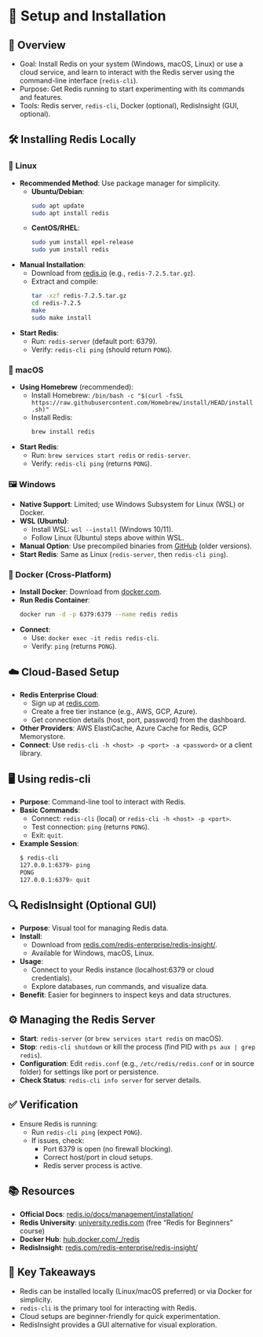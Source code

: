 # 🚀 Setup and Installation

## 🌟 Overview
- Goal: Install Redis on your system (Windows, macOS, Linux) or use a cloud service, and learn to interact with the Redis server using the command-line interface (`redis-cli`).
- Purpose: Get Redis running to start experimenting with its commands and features.
- Tools: Redis server, `redis-cli`, Docker (optional), RedisInsight (GUI, optional).

## 🛠️ Installing Redis Locally

### 🐧 Linux
- **Recommended Method**: Use package manager for simplicity.
  - **Ubuntu/Debian**:
    ```bash
    sudo apt update
    sudo apt install redis
    ```
  - **CentOS/RHEL**:
    ```bash
    sudo yum install epel-release
    sudo yum install redis
    ```
- **Manual Installation**:
  - Download from [redis.io](https://redis.io/download) (e.g., `redis-7.2.5.tar.gz`).
  - Extract and compile:
    ```bash
    tar -xzf redis-7.2.5.tar.gz
    cd redis-7.2.5
    make
    sudo make install
    ```
- **Start Redis**:
  - Run: `redis-server` (default port: 6379).
  - Verify: `redis-cli ping` (should return `PONG`).

### 🍎 macOS
- **Using Homebrew** (recommended):
  - Install Homebrew: `/bin/bash -c "$(curl -fsSL https://raw.githubusercontent.com/Homebrew/install/HEAD/install.sh)"`
  - Install Redis:
    ```bash
    brew install redis
    ```
- **Start Redis**:
  - Run: `brew services start redis` or `redis-server`.
  - Verify: `redis-cli ping` (returns `PONG`).

### 🖼️ Windows
- **Native Support**: Limited; use Windows Subsystem for Linux (WSL) or Docker.
- **WSL (Ubuntu)**:
  - Install WSL: `wsl --install` (Windows 10/11).
  - Follow Linux (Ubuntu) steps above within WSL.
- **Manual Option**: Use precompiled binaries from [GitHub](https://github.com/microsoftarchive/redis) (older versions).
- **Start Redis**: Same as Linux (`redis-server`, then `redis-cli ping`).

### 🐳 Docker (Cross-Platform)
- **Install Docker**: Download from [docker.com](https://www.docker.com).
- **Run Redis Container**:
  ```bash
  docker run -d -p 6379:6379 --name redis redis
  ```
- **Connect**:
  - Use: `docker exec -it redis redis-cli`.
  - Verify: `ping` (returns `PONG`).

## ☁️ Cloud-Based Setup
- **Redis Enterprise Cloud**:
  - Sign up at [redis.com](https://redis.com/redis-enterprise-cloud/overview/).
  - Create a free tier instance (e.g., AWS, GCP, Azure).
  - Get connection details (host, port, password) from the dashboard.
- **Other Providers**: AWS ElastiCache, Azure Cache for Redis, GCP Memorystore.
- **Connect**: Use `redis-cli -h <host> -p <port> -a <password>` or a client library.

## 🖥️ Using redis-cli
- **Purpose**: Command-line tool to interact with Redis.
- **Basic Commands**:
  - Connect: `redis-cli` (local) or `redis-cli -h <host> -p <port>`.
  - Test connection: `ping` (returns `PONG`).
  - Exit: `quit`.
- **Example Session**:
  ```bash
  $ redis-cli
  127.0.0.1:6379> ping
  PONG
  127.0.0.1:6379> quit
  ```

## 🔍 RedisInsight (Optional GUI)
- **Purpose**: Visual tool for managing Redis data.
- **Install**:
  - Download from [redis.com/redis-enterprise/redis-insight/](https://redis.com/redis-enterprise/redis-insight/).
  - Available for Windows, macOS, Linux.
- **Usage**:
  - Connect to your Redis instance (localhost:6379 or cloud credentials).
  - Explore databases, run commands, and visualize data.
- **Benefit**: Easier for beginners to inspect keys and data structures.

## ⚙️ Managing the Redis Server
- **Start**: `redis-server` (or `brew services start redis` on macOS).
- **Stop**: `redis-cli shutdown` or kill the process (find PID with `ps aux | grep redis`).
- **Configuration**: Edit `redis.conf` (e.g., `/etc/redis/redis.conf` or in source folder) for settings like port or persistence.
- **Check Status**: `redis-cli info server` for server details.

## ✅ Verification
- Ensure Redis is running:
  - Run `redis-cli ping` (expect `PONG`).
  - If issues, check:
    - Port 6379 is open (no firewall blocking).
    - Correct host/port in cloud setups.
    - Redis server process is active.

## 📚 Resources
- **Official Docs**: [redis.io/docs/management/installation/](https://redis.io/docs/management/installation/)
- **Redis University**: [university.redis.com](https://university.redis.com) (free “Redis for Beginners” course)
- **Docker Hub**: [hub.docker.com/_/redis](https://hub.docker.com/_/redis)
- **RedisInsight**: [redis.com/redis-enterprise/redis-insight/](https://redis.com/redis-enterprise/redis-insight/)

## 🔑 Key Takeaways
- Redis can be installed locally (Linux/macOS preferred) or via Docker for simplicity.
- `redis-cli` is the primary tool for interacting with Redis.
- Cloud setups are beginner-friendly for quick experimentation.
- RedisInsight provides a GUI alternative for visual exploration.